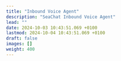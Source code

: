 ```yaml
---
title: "Inbound Voice Agent"
description: "SeaChat Inbound Voice Agent"
lead: ""
date: 2024-10-03 10:43:51.069 +0100
lastmod: 2024-10-04 10:43:51.069 +0100
draft: false
images: []
weight: 400
---
```

